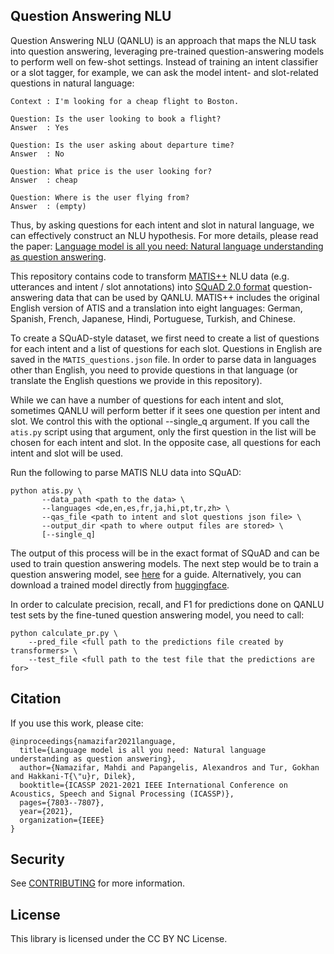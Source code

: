 ## Question Answering NLU

Question Answering NLU (QANLU) is an approach that maps the NLU task into question answering, 
leveraging pre-trained question-answering models to perform well on few-shot settings. Instead of 
training an intent classifier or a slot tagger, for example, we can ask the model intent- and 
slot-related questions in natural language: 

```
Context : I'm looking for a cheap flight to Boston.

Question: Is the user looking to book a flight?
Answer  : Yes

Question: Is the user asking about departure time?
Answer  : No

Question: What price is the user looking for?
Answer  : cheap

Question: Where is the user flying from?
Answer  : (empty)
```

Thus, by asking questions for each intent and slot in natural language, we can effectively construct an NLU hypothesis. For more details,
please read the paper: 
[Language model is all you need: Natural language understanding as question answering](https://assets.amazon.science/33/ea/800419b24a09876601d8ab99bfb9/language-model-is-all-you-need-natural-language-understanding-as-question-answering.pdf).

This repository contains code to transform [MATIS++](https://github.com/amazon-research/multiatis) 
NLU data (e.g. utterances and intent / slot annotations) into [SQuAD 2.0 format](https://rajpurkar.github.io/SQuAD-explorer/explore/v2.0/dev/)
question-answering data that can be used by QANLU. MATIS++ includes
the original English version of ATIS and a translation into eight languages: German, Spanish, French, 
Japanese, Hindi, Portuguese, Turkish, and Chinese. 

To create a SQuAD-style dataset, we first need to create a list of questions for
each intent and a list of questions for each slot. Questions in English are saved in the `MATIS_questions.json` file.
In order to parse data in languages other than English, you need to provide questions in that language (or translate the English
questions we provide in this repository).

While we can have a number of questions for each intent and slot, sometimes QANLU will perform better if it sees
one question per intent and slot. We control this with the optional --single_q argument. If you call the
`atis.py` script using that argument, only the first question in the list will be chosen for each intent and slot.
In the opposite case, all questions for each intent and slot will be used.

Run the following to parse MATIS NLU data into SQuAD:

```
python atis.py \
       --data_path <path to the data> \
       --languages <de,en,es,fr,ja,hi,pt,tr,zh> \
       --qas_file <path to intent and slot questions json file> \
       --output_dir <path to where output files are stored> \
       [--single_q]
```

The output of this process will be in the exact format of SQuAD and can be used
to train question answering models. The next step would be to train a question answering model,
see [here](https://huggingface.co/transformers/master/custom_datasets.html#question-answering-with-squad-2-0)
for a guide. Alternatively, you can download a trained model directly from [huggingface](TBC).

In order to calculate precision, recall, and F1 for predictions done on QANLU test sets by the 
fine-tuned question answering model, you need to call:

```
python calculate_pr.py \
    --pred_file <full path to the predictions file created by transformers> \
    --test_file <full path to the test file that the predictions are for>
```

## Citation
If you use this work, please cite:

```
@inproceedings{namazifar2021language,
  title={Language model is all you need: Natural language understanding as question answering},
  author={Namazifar, Mahdi and Papangelis, Alexandros and Tur, Gokhan and Hakkani-T{\"u}r, Dilek},
  booktitle={ICASSP 2021-2021 IEEE International Conference on Acoustics, Speech and Signal Processing (ICASSP)},
  pages={7803--7807},
  year={2021},
  organization={IEEE}
}
```

## Security

See [CONTRIBUTING](CONTRIBUTING.md#security-issue-notifications) for more information.

## License

This library is licensed under the CC BY NC License.

